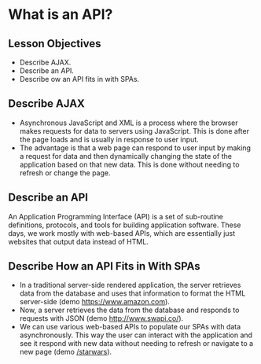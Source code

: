 # What is an API?

## Lesson Objectives

- Describe AJAX.
- Describe an API.
- Describe ow an API fits in with SPAs.

## Describe AJAX

- Asynchronous JavaScript and XML is a process where the browser makes requests for data to servers using JavaScript. This is done after the page loads and is usually in response to user input.
- The advantage is that a web page can respond to user input by making a request for data and then dynamically changing the state of the application based on that new data. This is done without needing to refresh or change the page.

## Describe an API

An Application Programming Interface (API) is a set of sub-routine definitions, protocols, and tools for building application software. These days, we work mostly with web-based APIs, which are essentially just websites that output data instead of HTML.

## Describe How an API Fits in With SPAs

- In a traditional server-side rendered application, the server retrieves data from the database and uses that information to format the HTML server-side (demo https://www.amazon.com).
- Now, a server retrieves the data from the database and responds to requests with JSON (demo http://www.swapi.co/).
- We can use various web-based APIs to populate our SPAs with data asynchronously. This way the user can interact with the application and see it respond with new data without needing to refresh or navigate to a new page (demo [/starwars](/starwars)).
